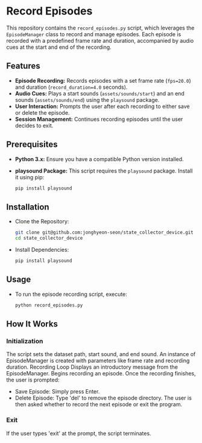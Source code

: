 # Record Episodes

This repository contains the `record_episodes.py` script, which leverages the `EpisodeManager` class to record and manage episodes. Each episode is recorded with a predefined frame rate and duration, accompanied by audio cues at the start and end of the recording.

## Features

- **Episode Recording:** Records episodes with a set frame rate (`fps=20.0`) and duration (`record_duration=4.0` seconds).
- **Audio Cues:** Plays a start sounds (`assets/sounds/start`) and an end sounds (`assets/sounds/end`) using the `playsound` package.
- **User Interaction:** Prompts the user after each recording to either save or delete the episode.
- **Session Management:** Continues recording episodes until the user decides to exit.

## Prerequisites

- **Python 3.x:** Ensure you have a compatible Python version installed.
- **playsound Package:** This script requires the `playsound` package. Install it using pip:

  ```bash
  pip install playsound

## Installation

- Clone the Repository:

  ```bash
  git clone git@github.com:jonghyeon-seon/state_collector_device.git
  cd state_collector_device

- Install Dependencies:
  ```bash
  pip install playsound
  
## Usage
- To run the episode recording script, execute:

  ```bash
  python record_episodes.py

## How It Works
### Initialization
  The script sets the dataset path, start sound, and end sound.
  An instance of EpisodeManager is created with parameters like frame rate and recording duration.
  Recording Loop
  Displays an introductory message from the EpisodeManager.
  Begins recording an episode.
  Once the recording finishes, the user is prompted:
  - Save Episode: Simply press Enter.
  - Delete Episode: Type 'del' to remove the episode directory.
  The user is then asked whether to record the next episode or exit the program.
### Exit
  If the user types 'exit' at the prompt, the script terminates.
